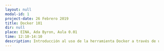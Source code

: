 ```yaml
---
layout: null
modal-id: 1
project-date: 26 Febrero 2019
title: Docker 101
dir: null
place: EINA, Ada Byron, Aula 0.01
time: 12:10-14:10
description: Introducción al uso de la herramienta Docker a través de un taller interactivo. Docker es una herramienta que permite crear, desplegar y correr aplicaciones en contenedores, una tecnología que se está extendiendo rápidamente.
---
```

